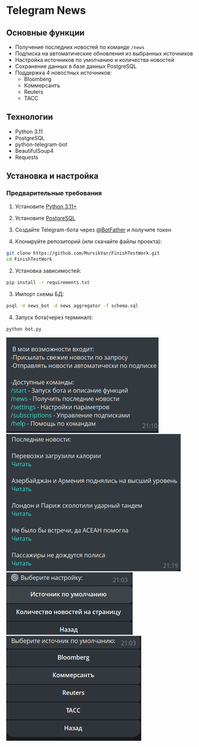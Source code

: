 # Telegram News 

## Основные функции

- Получение последних новостей по команде `/news`
- Подписка на автоматические обновления из выбранных источников
- Настройка источников по умолчанию и количества новостей
- Сохранение данных в базе данных PostgreSQL
- Поддержка 4 новостных источников:
  - Bloomberg
  - Коммерсантъ
  - Reuters
  - ТАСС

## Технологии

- Python 3.11
- PostgreSQL
- python-telegram-bot
- BeautifulSoup4
- Requests

## Установка и настройка

### Предварительные требования

1. Установите [Python 3.11+](https://www.python.org/downloads/)
2. Установите [PostgreSQL](https://www.postgresql.org/download/)
3. Создайте Telegram-бота через [@BotFather](https://t.me/BotFather) и получите токен

1. Клонируйте репозиторий (или скачайте файлы проекта):
```bash
git clone https://github.com/MursikVar/FinishTestWork.git
cd FinishTestWork
```
2. Установка зависимостей:
```bash
pip install -r requirements.txt
```
3. Импорт схемы БД:
```bash
psql -U news_bot -d news_aggregator -f schema.sql
```
4. Запуск бота(через терминал):
```bash
python bot.py
```

![alt text](image.png)
![alt text](image-1.png)
![alt text](image-2.png)
![alt text](image-3.png)